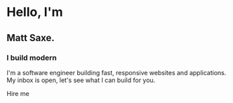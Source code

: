 # Hello, I'm
## Matt Saxe.

<h3>I build modern <text-cycler :options="['software.', 'websites.', 'applications.', 'experiences.']"></text-cycler></h3>

I'm a software engineer building fast, responsive websites and applications. My inbox is open, let's see what I can build for you.

<m-button href="#contact" colored>Hire me</m-button>